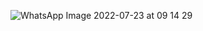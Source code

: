 ![WhatsApp Image 2022-07-23 at 09 14 29](https://user-images.githubusercontent.com/107898643/180587045-2fb95b18-eb14-40fc-aac4-5d738267eb75.jpeg)
